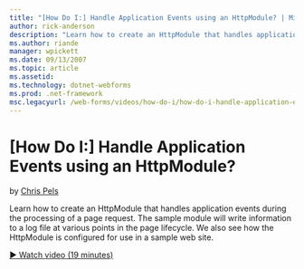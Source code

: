 ```yaml
---
title: "[How Do I:] Handle Application Events using an HttpModule? | Microsoft Docs"
author: rick-anderson
description: "Learn how to create an HttpModule that handles application events during the processing of a page request. The sample module will write information to a log..."
ms.author: riande
manager: wpickett
ms.date: 09/13/2007
ms.topic: article
ms.assetid: 
ms.technology: dotnet-webforms
ms.prod: .net-framework
msc.legacyurl: /web-forms/videos/how-do-i/how-do-i-handle-application-events-using-an-httpmodule
---
```

[How Do I:] Handle Application Events using an HttpModule?
====================
by [Chris Pels](https://twitter.com/chrispels)

Learn how to create an HttpModule that handles application events during the processing of a page request. The sample module will write information to a log file at various points in the page lifecycle. We also see how the HttpModule is configured for use in a sample web site.

[&#9654; Watch video (19 minutes)](https://channel9.msdn.com/Blogs/ASP-NET-Site-Videos/how-do-i-handle-application-events-using-an-httpmodule)